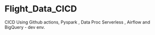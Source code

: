 # Flight_Data_CICD

CICD Using Github actions, Pyspark , Data Proc Serverless , Airflow and BigQuery - dev env.
